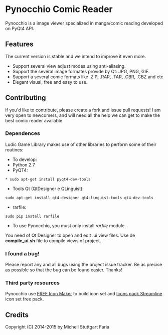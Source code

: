 Pynocchio Comic Reader
==================
Pynocchio is a image viewer specialized in manga/comic reading
developed on PyQt4 API.

## Features
The current version is stable and we intend to improve it even more.

* Support several view adjust modes using anti-aliasing.
* Support the several image formates provide by Qt: JPG, PNG, GIF.
* Support a several comic formats like .ZIP, .RAR, .TAR, .CBR, .CBZ and etc
* Elegant visual, free and easy to use.

## Contributing
If you'd like to contribute, please create a fork and issue pull requests! I am
very open to newcomers, and will need all the help we can get to make the best
comic reader available.

### Dependences
Ludic Game Library makes use of other libraries to perform some of their routines:

* To develop:
* Python 2.7
* PyQT4: 
```
* sudo apt-get install pyqt4-dev-tools
```
* Tools Qt (QtDesigner e QLinguist): 
```
sudo apt-get install qt4-designer qt4-linguist-tools qt4-dev-tools
```
* rarfile: 
```
sudo pip install rarfile
```

* To use Pynocchio, you must only install *rarfile* module.

You need of Qt Designer to open and edit .ui view files.
Use de **compile_ui.sh** file to compile views of project.

### I found a bug!
Please report any and all bugs using the project issue
tracker. Be as precise as possible so that the bug can be found easier. Thanks!

### Third party resources
Pynocchio use [FREE Icon Maker](http://freeiconmaker.com/account/create) to build icon set 
and [Icons pack Streamline](http://www.webalys.com/) icon set free pack.

## Credits
Copyright (C) 2014-2015 by Michell Stuttgart Faria
